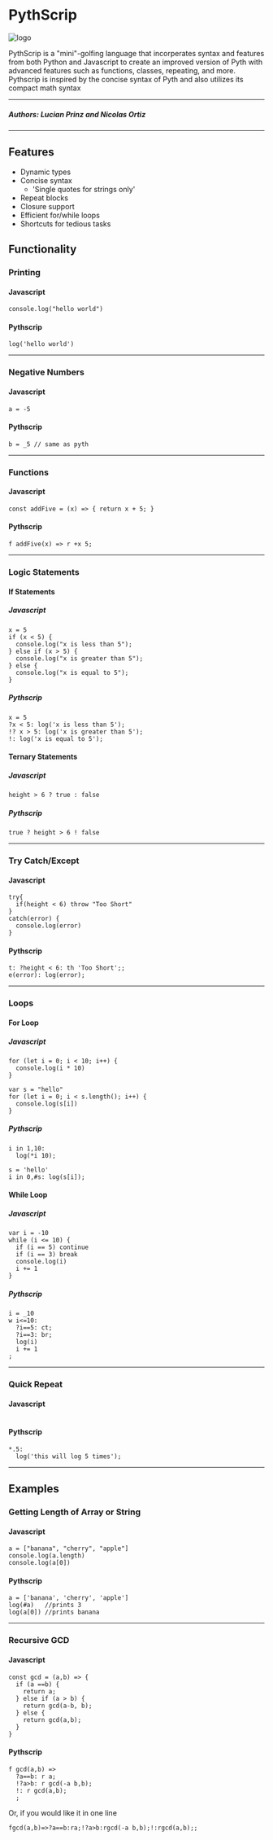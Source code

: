 # PythScrip

![logo](/docs/logo.png)

PythScrip is a "mini"-golfing language that incorperates syntax and features from both Python and Javascript to create an improved version of Pyth with advanced features such as functions, classes, repeating, and more. Pythscrip is inspired by the concise syntax of Pyth and also utilizes its compact math syntax

---

##### Authors: Lucian Prinz and Nicolas Ortiz

---

## Features

- Dynamic types
- Concise syntax
  - 'Single quotes for strings only'
- Repeat blocks
- Closure support
- Efficient for/while loops
- Shortcuts for tedious tasks

## Functionality

### Printing

#### Javascript

```
console.log("hello world")
```

#### Pythscrip

```
log('hello world')
```

---

### Negative Numbers

#### Javascript

```
a = -5
```

#### Pythscrip

```
b = _5 // same as pyth
```

---

### Functions

#### Javascript

```
const addFive = (x) => { return x + 5; }
```

#### Pythscrip

```
f addFive(x) => r +x 5;
```

---

### Logic Statements

#### If Statements

##### Javascript

```
x = 5
if (x < 5) {
  console.log("x is less than 5");
} else if (x > 5) {
  console.log("x is greater than 5");
} else {
  console.log("x is equal to 5");
}
```

##### Pythscrip

```
x = 5
?x < 5: log('x is less than 5');
!? x > 5: log('x is greater than 5');
!: log('x is equal to 5');
```

#### Ternary Statements

##### Javascript

```
height > 6 ? true : false
```

##### Pythscrip

```
true ? height > 6 ! false
```

---

### Try Catch/Except

#### Javascript

```
try{
  if(height < 6) throw "Too Short"
}
catch(error) {
  console.log(error)
}
```

#### Pythscrip

```
t: ?height < 6: th 'Too Short';;
e(error): log(error);
```

---

### Loops

#### For Loop

##### Javascript

```
for (let i = 0; i < 10; i++) {
  console.log(i * 10)
}

var s = "hello"
for (let i = 0; i < s.length(); i++) {
  console.log(s[i])
}
```

##### Pythscrip

```
i in 1,10:
  log(*i 10);

s = 'hello'
i in 0,#s: log(s[i]);
```

#### While Loop

##### Javascript

```
var i = -10
while (i <= 10) {
  if (i == 5) continue
  if (i == 3) break
  console.log(i)
  i += 1
}
```

##### Pythscrip

```
i = _10
w i<=10:
  ?i==5: ct;
  ?i==3: br;
  log(i)
  i += 1
;
```

---

### Quick Repeat

#### Javascript

```

```

#### Pythscrip

```
*.5:
  log('this will log 5 times');
```

---

## Examples

### Getting Length of Array or String

#### Javascript

```
a = ["banana", "cherry", "apple"]
console.log(a.length)
console.log(a[0])
```

#### Pythscrip

```
a = ['banana', 'cherry', 'apple']
log(#a)   //prints 3
log(a[0]) //prints banana
```

---

### Recursive GCD

#### Javascript

```
const gcd = (a,b) => {
  if (a ==b) {
    return a;
  } else if (a > b) {
    return gcd(a-b, b);
  } else {
    return gcd(a,b);
  }
}
```

#### Pythscrip

```
f gcd(a,b) =>
  ?a==b: r a;
  !?a>b: r gcd(-a b,b);
  !: r gcd(a,b);
  ;
```

Or, if you would like it in one line

```
fgcd(a,b)=>?a==b:ra;!?a>b:rgcd(-a b,b);!:rgcd(a,b);;
```

